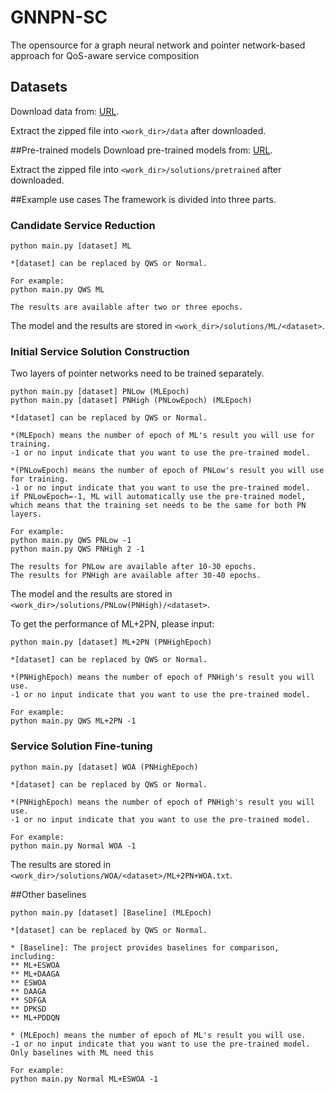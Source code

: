 # GNNPN-SC
The opensource for a graph neural network and pointer network-based approach for QoS-aware service composition

## Datasets
Download data from: 
[URL](https://bit.ly/3zxOSD9).

Extract the zipped file into ```<work_dir>/data``` after downloaded.

##Pre-trained models
Download pre-trained models from:
[URL](https://bit.ly/3NlamqC).

Extract the zipped file into ```<work_dir>/solutions/pretrained``` after downloaded.

##Example use cases
The framework is divided into three parts.
### Candidate Service Reduction
```angular2html
python main.py [dataset] ML

*[dataset] can be replaced by QWS or Normal.

For example:
python main.py QWS ML

The results are available after two or three epochs.
```
The model and the results are stored in ```<work_dir>/solutions/ML/<dataset>```.

### Initial Service Solution Construction
Two layers of pointer networks need to be trained separately.
```angular2html
python main.py [dataset] PNLow (MLEpoch)
python main.py [dataset] PNHigh (PNLowEpoch) (MLEpoch) 

*[dataset] can be replaced by QWS or Normal.

*(MLEpoch) means the number of epoch of ML's result you will use for training. 
-1 or no input indicate that you want to use the pre-trained model.

*(PNLowEpoch) means the number of epoch of PNLow's result you will use for training.
-1 or no input indicate that you want to use the pre-trained model.
if PNLowEpoch=-1, ML will automatically use the pre-trained model, which means that the training set needs to be the same for both PN layers.

For example:
python main.py QWS PNLow -1
python main.py QWS PNHigh 2 -1

The results for PNLow are available after 10-30 epochs.
The results for PNHigh are available after 30-40 epochs.
```
The model and the results are stored in ```<work_dir>/solutions/PNLow(PNHigh)/<dataset>```.

To get the performance of ML+2PN, please input:
```
python main.py [dataset] ML+2PN (PNHighEpoch)

*[dataset] can be replaced by QWS or Normal.

*(PNHighEpoch) means the number of epoch of PNHigh's result you will use.
-1 or no input indicate that you want to use the pre-trained model.

For example:
python main.py QWS ML+2PN -1
```

### Service Solution Fine-tuning
```angular2html
python main.py [dataset] WOA (PNHighEpoch)

*[dataset] can be replaced by QWS or Normal.

*(PNHighEpoch) means the number of epoch of PNHigh's result you will use.
-1 or no input indicate that you want to use the pre-trained model.

For example:
python main.py Normal WOA -1
```
The results are stored in ```<work_dir>/solutions/WOA/<dataset>/ML+2PN+WOA.txt```.

##Other baselines
```
python main.py [dataset] [Baseline] (MLEpoch)

*[dataset] can be replaced by QWS or Normal.

* [Baseline]: The project provides baselines for comparison, including:
** ML+ESWOA
** ML+DAAGA
** ESWOA
** DAAGA
** SDFGA
** DPKSD
** ML+PDDQN

* (MLEpoch) means the number of epoch of ML's result you will use.
-1 or no input indicate that you want to use the pre-trained model.
Only baselines with ML need this 

For example:
python main.py Normal ML+ESWOA -1
```
